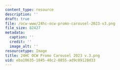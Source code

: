 ```yaml
---
content_type: resource
description: ''
draft: true
file: /ocw-www/24hc-ocw-promo-carousel-2023-v3.png
file_size: 82427
metadata:
  caption: ''
  credit: ''
  image_alt: ''
resourcetype: Image
title: 24HC OCW Promo Carousel 2023 v.3.png
uid: eba10635-1845-40c2-8855-ad9c09128d33
---
```

